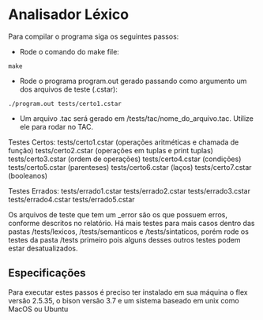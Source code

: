 # Analisador Léxico

Para compilar o programa siga os seguintes passos:

- Rode o comando do make file:

`make`

- Rode o programa program.out gerado passando como argumento um dos arquivos de teste (.cstar):

`./program.out tests/certo1.cstar`

- Um arquivo .tac será gerado em /tests/tac/nome_do_arquivo.tac. Utilize ele para rodar no TAC.

Testes Certos:
tests/certo1.cstar (operações aritméticas e chamada de função)
tests/certo2.cstar (operações em tuplas e print tuplas)
tests/certo3.cstar (ordem de operações)
tests/certo4.cstar (condições)
tests/certo5.cstar (parenteses)
tests/certo6.cstar (laços)
tests/certo7.cstar (booleanos)

Testes Errados:
tests/errado1.cstar
tests/errado2.cstar
tests/errado3.cstar
tests/errado4.cstar
tests/errado5.cstar

Os arquivos de teste que tem um \_error são os que possuem erros, conforme descritos no relatório. Há mais testes para mais casos dentro das pastas /tests/lexicos, /tests/semanticos e /tests/sintaticos, porém rode os testes da pasta /tests primeiro pois alguns desses outros testes podem estar desatualizados.

## Especificações

Para executar estes passos é preciso ter instalado em sua máquina o flex versão 2.5.35, o bison versão 3.7 e um sistema baseado em unix
como MacOS ou Ubuntu
